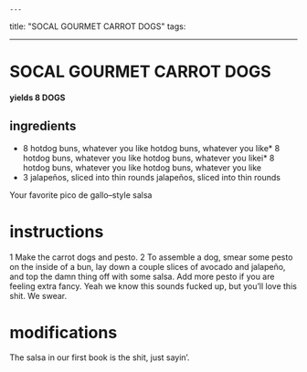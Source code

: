 

	---
title: "SOCAL GOURMET CARROT DOGS"
tags:

---
# SOCAL GOURMET CARROT DOGS
#### yields 8 DOGS
## ingredients
* 8 hotdog buns, whatever you like hotdog buns, whatever you like* 8 hotdog buns, whatever you like hotdog buns, whatever you likei* 8 hotdog buns, whatever you like hotdog buns, whatever you like
* 3 jalapeños, sliced into thin rounds jalapeños, sliced into thin rounds

Your favorite pico de gallo–style salsa

# instructions
1 Make the carrot dogs and pesto.
2 To assemble a dog, smear some pesto on the inside of a bun, lay down a couple slices of avocado and jalapeño, and top the damn thing off with some salsa. Add more pesto if you are feeling extra fancy. Yeah we know this sounds fucked up, but you’ll love this shit. We swear.

# modifications

The salsa in our first book is the shit, just sayin’.
	

